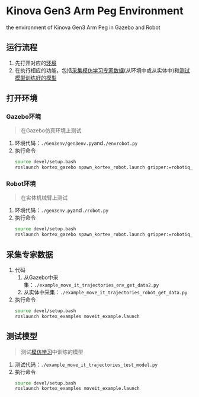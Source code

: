 # Kinova Gen3 Arm Peg Environment
the environment of Kinova Gen3 Arm Peg in Gazebo and Robot

## 运行流程
1. 先打开对应的[环境](#打开环境)
2. 在执行相应的功能，包括[采集模仿学习专家数据](#采集专家数据)(从环境中或从实体中)和[测试模型训练好的模型](#测试模型)

## 打开环境
### Gazebo环境
> 在Gazebo仿真环境上测试
1. 环境代码：`./Gen3env/gen3env.py`and`./envrobot.py`
2. 执行命令
   ```bash
   source devel/setup.bash
   roslaunch kortex_gazebo spawn_kortex_robot.launch gripper:=robotiq_2f_85
   ```

### Robot环境
> 在实体机械臂上测试
1. 环境代码：`./gen3env.py`and`./robot.py`
2. 执行命令
   ```bash
   source devel/setup.bash
   roslaunch kortex_gazebo spawn_kortex_robot.launch gripper:=robotiq_2f_85
   ```
## 采集专家数据
1. 代码
   1. 从Gazebo中采集：`./example_move_it_trajectories_env_get_data2.py`
   2. 从实体中采集：`./example_move_it_trajectories_robot_get_data.py`
2. 执行命令
   ```bash
   source devel/setup.bash
   roslaunch kortex_examples moveit_example.launch
   ```

## 测试模型
> 测试[模仿学习](https://github.com/zrc0622/kinova-imitation-learning)中训练的模型
1. 测试代码：`./example_move_it_trajectories_test_model.py`
2. 执行命令
   ```bash
   source devel/setup.bash
   roslaunch kortex_examples moveit_example.launch
   ```

